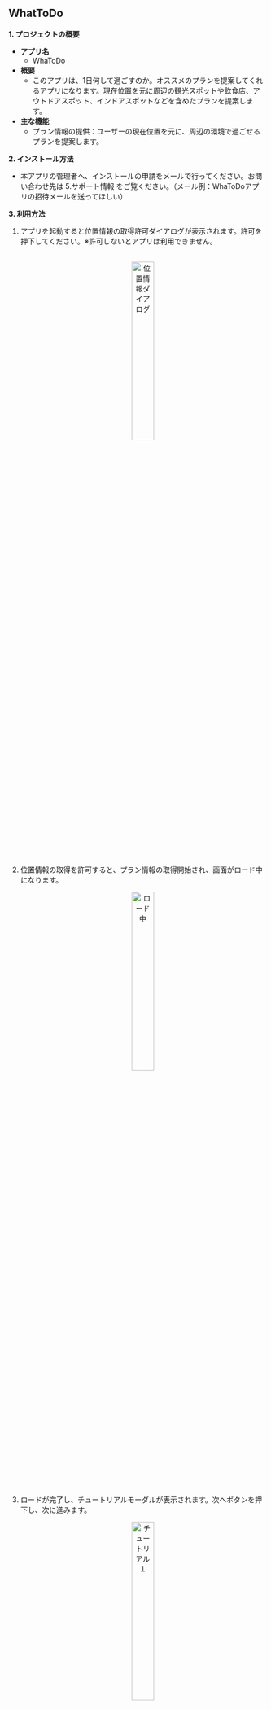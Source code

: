 ## WhatToDo

**1. プロジェクトの概要**  
- **アプリ名**
  - WhaToDo   
- **概要**
  - このアプリは、1日何して過ごすのか。オススメのプランを提案してくれるアプリになります。現在位置を元に周辺の観光スポットや飲食店、アウトドアスポット、インドアスポットなどを含めたプランを提案します。
- **主な機能**  
  - プラン情報の提供：ユーザーの現在位置を元に、周辺の環境で過ごせるプランを提案します。

**2. インストール方法**  
  - 本アプリの管理者へ、インストールの申請をメールで行ってください。お問い合わせ先は 5.サポート情報 をご覧ください。（メール例：WhaToDoアプリの招待メールを送ってほしい）  

**3. 利用方法**  
 1. アプリを起動すると位置情報の取得許可ダイアログが表示されます。許可を押下してください。※許可しないとアプリは利用できません。  
</br><div align="center"><img alt="位置情報ダイアログ" src="https://github.com/rt-1278/WhaToDo-Public/blob/main/位置情報取得ダイアログ.png" width="30%"></div>
 
 2. 位置情報の取得を許可すると、プラン情報の取得開始され、画面がロード中になります。
</br><div align="center"><img alt="ロード中" src="https://github.com/rt-1278/WhaToDo-Public/blob/main/初期画面ロード中.png" width="30%"></div>

 3. ロードが完了し、チュートリアルモーダルが表示されます。次へボタンを押下し、次に進みます。
</br><div align="center"><img alt="チュートリアル１" src="https://github.com/rt-1278/WhaToDo-Public/blob/main/チュートリアル１.png" width="30%"></div>
</br><div align="center"><img alt="チュートリアル１下" src="https://github.com/rt-1278/WhaToDo-Public/blob/main/チュートリアル１下.png" width="30%"></div>
</br><div align="center"><img alt="チュートリアル２" src="https://github.com/rt-1278/WhaToDo-Public/blob/main/チュートリアル２.png" width="30%"></div>
</br><div align="center"><img alt="チュートリアル２下" src="https://github.com/rt-1278/WhaToDo-Public/blob/main/チュートリアル２下.png" width="30%"></div>
</br><div align="center"><img alt="チュートリアル３" src="https://github.com/rt-1278/WhaToDo-Public/blob/main/チュートリアル３.png" width="30%"></div>
</br><div align="center"><img alt="チュートリアル３下" src="https://github.com/rt-1278/WhaToDo-Public/blob/main/チュートリアル３下.png" width="30%"></div>
</br><div align="center"><img alt="チュートリアル４" src="https://github.com/rt-1278/WhaToDo-Public/blob/main/チュートリアル４.png" width="30%"></div>
</br><div align="center"><img alt="チュートリアル４下" src="https://github.com/rt-1278/WhaToDo-Public/blob/main/チュートリアル４下.png" width="30%"></div>
 
 4. チュートリアルモーダルを全て進むと、プランの写真とタイトルが表示されます。
</br><div align="center"><img alt="プラン１" src="https://github.com/rt-1278/WhaToDo-Public/blob/main/プラン１.png" width="30%"></div>  

 5. 横にスワイプすることで他のプランの写真とタイトルが表示されます。
</br><div align="center"><img alt="プラン２" src="https://github.com/rt-1278/WhaToDo-Public/blob/main/プラン２.png" width="30%"></div>

 6. 画面をタップすると、そのプランの詳細が表示されます。プラン詳細は時系列順に３つ表示されます
</br><div align="center"><img alt="プラン詳細１" src="https://github.com/rt-1278/WhaToDo-Public/blob/main/プラン詳細１.png" width="30%"></div>
</br><div align="center"><img alt="プラン詳細２" src="https://github.com/rt-1278/WhaToDo-Public/blob/main/プラン詳細２.png" width="30%"></div>  

 7. プラン詳細の内容をタップすると、詳細をキーワード検索した画面を表示します。
</br><div align="center"><img alt="プラン詳細タップ" src="https://github.com/rt-1278/WhaToDo-Public/blob/main/プラン詳細３タップ.png" width="30%"></div>  

**4. 利用上の注意点**  
- 利用**不可能な**デバイス   
  - タブレット  
  - テレビ  
  - ウェアラベル  
  - 車  
  - ChromeBook  
- **利用可能なAndroid バージョン**  
  - 13.0 ~ 15.0  
- **通信状態と位置情報について**
  - 通信状態がオフラインの状態または現在位置が取得できない場合、アプリの利用ができません。  
- **アプリ内のプランデータについて**  
  - 毎日0時に全データを削除しています。必要なデータはあらかじめスクリーンショットを撮るなどして保存してください。

**5. サポート情報**  
- お問い合わせメールアドレスは[こちら](<mailto:mailto:r.tianzhong1278@gmail.com>)（担当者：田中 ）


**6. Androidアプリ 技術スタック & 特徴まとめ**

  6.1 🔧 技術スタック一覧

  - **プログラミング言語**: Kotlin
  - **アーキテクチャ**: MVVM (Model-View-ViewModel)
  - **非同期処理**: Kotlin Coroutines
  - **通信**: Retrofit2, OkHttp3, RxJava3
  - **テスト**: JUnit（ローカルテスト）, Espresso（インストルメンテーションテスト）
  - **使用ライブラリ**: AndroidX>Jetpack（Activity, ViewModel, LiveDataなど）, Material Components
  - **UIフレームワーク**: XMLレイアウト
  - **認証・セキュリティ**: ProGuard, HTTPS通信
  - **DI（依存性注入）**: 未導入
  - **KMP**: 未導入
  - **モニタリング・クラッシュ解析**: Firebase Crashlytics
  - **CI / CD**: GitHub Actions
  - **バージョン管理**: Git + GitHub

  6.2 ✨ アプリの特徴と今後の展望

  - 現在は **APIサーバーとの通信** によりデータを取得・表示
  - ローカルデータの保存には **SharedPreferences** を使用（ユーザーIDなど）
  - データベース（Room）は現在未使用だが、**今後オフライン対応のため導入予定**
  - アプリ利用するには、位置情報の取得とネットワーク環境が必須
  
  #### 今後導入予定の技術・改善案

  - **Jetpack Compose** による宣言的UIの実装（モダンアーキテクチャへの移行）
  - **Repositoryパターン** によるデータ取得の抽象化（ネットワーク環境に応じたデータの取得先を切り換え予定）
  - **WorkManager** によるバックグラウンド非同期処理の管理（プラン情報の自動更新機能を追加予定）
  - **Android Keystore** による認証情報の安全な保存（簡易的な会員登録導入=OAuthの活用予定）
  - **証明書ピンニング** によるセキュリティ強化（中間者攻撃や不正サーバへの接続を防ぐ）
  - **Room** によるローカルDBの導入（オフライン対応予定）
  - **Realm** によるNoSQLベースのデータ保存（SharedPreferencesからの移行予定 柔軟なデータ管理をするため）
  - アーキテクチャは以下の **3レイヤー構成**（保守、拡張を高めるため構造化する）：
    - UIレイヤー（UI, ViewModel）
    - Domainレイヤー（UseCase）
    - Dataレイヤー（Repository）
  - **ViewModelの肥大化を防ぐ** ため、データ取得、データ加工などのビジネスロジックは UseCase に記述
   
